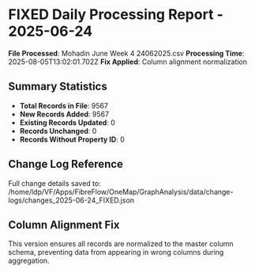 # FIXED Daily Processing Report - 2025-06-24

**File Processed**: Mohadin June Week 4 24062025.csv
**Processing Time**: 2025-08-05T13:02:01.702Z
**Fix Applied**: Column alignment normalization

## Summary Statistics

- **Total Records in File**: 9567
- **New Records Added**: 9567
- **Existing Records Updated**: 0
- **Records Unchanged**: 0
- **Records Without Property ID**: 0


## Change Log Reference

Full change details saved to: /home/ldp/VF/Apps/FibreFlow/OneMap/GraphAnalysis/data/change-logs/changes_2025-06-24_FIXED.json

## Column Alignment Fix

This version ensures all records are normalized to the master column schema,
preventing data from appearing in wrong columns during aggregation.
